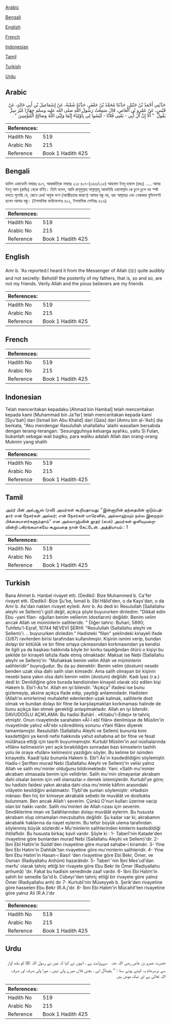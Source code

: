 [Arabic](#arabic)

[Bengali](#bengali)

[English](#english)

[French](#french)

[Indonesian](#indonesian)

[Tamil](#tamil)

[Turkish](#turkish)

[Urdu](#urdu)

## Arabic


<div dir="rtl" lang="ar" style={{fontSize:'larger',backgroundColor:'#f8f9fa',padding:20}}>
حَدَّثَنِي أَحْمَدُ بْنُ حَنْبَلٍ، حَدَّثَنَا مُحَمَّدُ بْنُ جَعْفَرٍ، حَدَّثَنَا شُعْبَةُ، عَنْ إِسْمَاعِيلَ بْنِ أَبِي خَالِدٍ، عَنْ قَيْسٍ، عَنْ عَمْرِو بْنِ الْعَاصِ، قَالَ سَمِعْتُ رَسُولَ اللَّهِ صلى الله عليه وسلم جِهَارًا غَيْرَ سِرٍّ يَقُولُ ‏ "‏ أَلاَ إِنَّ آلَ أَبِي - يَعْنِي فُلاَنًا - لَيْسُوا لِي بِأَوْلِيَاءَ إِنَّمَا وَلِيِّيَ اللَّهُ وَصَالِحُ الْمُؤْمِنِينَ ‏"‏ ‏.‏
</div>
<div style={{backgroundColor:'#f8f9fa',padding:20, marginBottom: 10}}><table> <thead> <tr> <th>References:</th> <th></th> </tr> </thead> <tbody><tr><td>Hadith No</td><td>519</td></tr><tr><td>Arabic No</td><td>215</td></tr><tr><td>Reference</td><td>Book 1 Hadith 425</td></tr></tbody></table></div>

## Bengali


<div dir="ltr" lang="bn" style={{fontSize:'larger',backgroundColor:'#f8f9fa',padding:20}}>
হাদিস একাডেমি নাম্বারঃ ৪০৭, আন্তর্জাতিক নাম্বারঃ ২১৫ ৪০৭-(৩৬৬/২১৫) আহমাদ ইবনু হাম্বাল (রহঃ) ..... আমর ইবনু আস (রাযিঃ) থেকে বর্ণিত। তিনি বলেন, আমি রাসূলুল্লাহ সাল্লাল্লাহু আলাইহি ওয়াসাল্লাম কে চুপে চুপে নয় স্পষ্ট বলতে শুনেছি যে, জেনে রেখ! অমুক বংশ (আত্মীয়তার কারণে) আমার বন্ধু নয়, বরং আল্লাহর এবং নেককার মুমিনগণই হলেন আমার বন্ধু। (ইসলামিক ফাউন্ডেশনঃ ৪১২, ইসলামিক সেন্টারঃ ৪২৬)
</div>
<div style={{backgroundColor:'#f8f9fa',padding:20, marginBottom: 10}}><table> <thead> <tr> <th>References:</th> <th></th> </tr> </thead> <tbody><tr><td>Hadith No</td><td>519</td></tr><tr><td>Arabic No</td><td>215</td></tr><tr><td>Reference</td><td>Book 1 Hadith 425</td></tr></tbody></table></div>

## English


<div dir="ltr" lang="en" style={{fontSize:'larger',backgroundColor:'#f8f9fa',padding:20}}>
Amr b. 'As reported:I heard it from the Messenger of Allah (ﷺ) quite audibly and not secretly: Behold! the posterity of my fathers, that is, so and so, are not my friends. Verily Allah and the pious believers are my friends
</div>
<div style={{backgroundColor:'#f8f9fa',padding:20, marginBottom: 10}}><table> <thead> <tr> <th>References:</th> <th></th> </tr> </thead> <tbody><tr><td>Hadith No</td><td>519</td></tr><tr><td>Arabic No</td><td>215</td></tr><tr><td>Reference</td><td>Book 1 Hadith 425</td></tr></tbody></table></div>

## French


<div dir="ltr" lang="fr" style={{fontSize:'larger',backgroundColor:'#f8f9fa',padding:20}}>

</div>
<div style={{backgroundColor:'#f8f9fa',padding:20, marginBottom: 10}}><table> <thead> <tr> <th>References:</th> <th></th> </tr> </thead> <tbody><tr><td>Hadith No</td><td>519</td></tr><tr><td>Arabic No</td><td>215</td></tr><tr><td>Reference</td><td>Book 1 Hadith 425</td></tr></tbody></table></div>

## Indonesian


<div dir="ltr" lang="id" style={{fontSize:'larger',backgroundColor:'#f8f9fa',padding:20}}>
Telah menceritakan kepadaku [Ahmad bin Hambal] telah menceritakan kepada kami [Muhammad bin Ja'far] telah menceritakan kepada kami [Syu'bah] dari [Ismail bin Abu Khalid] dari [Qais] dari [Amru bin al-'Ash] dia berkata, "Aku mendengar Rasulullah shallallahu 'alaihi wasallam bersabda dengan terang-terangan: 'Sesungguhnya keluarga ayahku, yaitu Si Fulan, bukanlah sebagai wali bagiku, para waliku adalah Allah dan orang-orang Mukmin yang shalih
</div>
<div style={{backgroundColor:'#f8f9fa',padding:20, marginBottom: 10}}><table> <thead> <tr> <th>References:</th> <th></th> </tr> </thead> <tbody><tr><td>Hadith No</td><td>519</td></tr><tr><td>Arabic No</td><td>215</td></tr><tr><td>Reference</td><td>Book 1 Hadith 425</td></tr></tbody></table></div>

## Tamil


<div dir="ltr" lang="ta" style={{fontSize:'larger',backgroundColor:'#f8f9fa',padding:20}}>
அம்ர் பின் அல்ஆஸ் (ரலி) அவர்கள் கூறியதாவது: "இன்னாரின் தந்தையின் குடும்பத்தார் என் நேசர்கள் அல்லர்; என் நேசர்கள் யாரெனில், அல்லாஹ்வும் நல்ல இறைநம்பிக்கையாளர்களும்தாம்" என அல்லாஹ்வின் தூதர் (ஸல்) அவர்கள் ஒளிவுமறைவின்றி பகிரங்கமாகவே கூறுவதை நான் கேட்டேன். அத்தியாயம் : 1
</div>
<div style={{backgroundColor:'#f8f9fa',padding:20, marginBottom: 10}}><table> <thead> <tr> <th>References:</th> <th></th> </tr> </thead> <tbody><tr><td>Hadith No</td><td>519</td></tr><tr><td>Arabic No</td><td>215</td></tr><tr><td>Reference</td><td>Book 1 Hadith 425</td></tr></tbody></table></div>

## Turkish


<div dir="ltr" lang="tr" style={{fontSize:'larger',backgroundColor:'#f8f9fa',padding:20}}>
Bana Ahmet b. Hanbel rivayet etti. (Dediki): Bize Muhammed b. Ca'fer rivayet etti. (Dediki): Bize Şu'be, İsmail b. Ebî Hâlid'den, o da Kays'dan, o da Amr b. As'dan naklen rivayet eyledi. Amr b. As dedi ki: Resulullah (Sallallahu aleyhi ve Sellem)'i gizli değil, açıkça şöyle buyururken dinledim: "Dikkat edin Ebu -yani filan- oğulları benim velilerim (dostlarım) değildir. Benim velim ancak Allah ve müminlerin salihleridir. " Diğer tahric: Buhari, 5890; Tuhfetu'l-Eşraf, 10744 NEVEVİ ŞERHİ: "Resulullah (Sallallahu aleyhi ve Sellem)'i. .. buyururken dinledim." Hadisteki "filan" şeklindeki kinayeli ifade (3/87) ravilerden birisi tarafından kullanılmışlır. Kişinin ismini verip, bundan dolayı bir kötülük ve bir fitne ortaya çıkmasından korkmasından ya kendisi ile ilgili ya da başkası hakkında böyle bir korku taşıdığından ötürü o kişiyi bu şekilde bir kinayeli lafızla ifade etmiş olmaktadır. Maksat ise Nebi (Sallallahu aleyhi ve Sellem)'in: "Muhakkak benim velim Allah ve müminlerin salihleridir" buyruğudur. Bu da şu demektir: Benim velim (dostum) nesebi benden uzak olsa dahi salih olan kimsedir. Ama salih olmayan bir kişinin nesebi bana yakın olsa dahi benim velim (dostum) değildir. Kadı İyaz (r.a.) dedi ki: Denildiğine göre burada kendisinden kinayeli olarak söz edilen kişi Hakem b. Ebi'l-As'tır. Allah en iyi bilendir. "Açıkça" ifadesi ise bunu gizlemeyip, aksine açıkça ifade edip, yaydığı anlamındadır. Hadisten (Allah'ın emirlerine) muhalefet edenlerden uzak kalmak, salihlerle dost olmak ve bundan dolayı bir fitne ile karşılaşmaktan korkmaması halinde de bunu açıkça ilan etmek gerektiği anlaşılmaktadır. Allah en iyi bilendir. DAVUDOĞLU AÇIKLAMA: Bu hadisi Buhâri . «Kitabu'l-Edep» te tahriç etmiştir. Onun rivayetinde sarahaten «Âl-î ebî filân» denilmişse de Müslim'in rivayetinde yalnız «Âl'ebi »zikredilmiş sonunu «Yani filân» diyerek tamamlamıştır. Resulullâh (Sallallahu Aleyhi ve Sellem) bununla kimi kasdettiğini ya kendi nefsi hakkında yahut eshabma ait bir fitne ve fesat mülâhaza ettiği için tasrih buyurmamıştır. Kurtubî Müslim'in asıl nüshalarında »filân» kelimesinin yeri açık bırakıldığını sonradan bazı kimselerin tashih yolu ile oraya «fulân» kelimesini yazdığını söyler. Bu kelime bir isimden kinayedis. Kaadî îyâz bununla Hakem b. Ebi'l Âs'ın kasdedildiğini söylemiştir. Hadis-i Şeriften murad Nebi (Sallallahu Aleyhi ve Sellem)'in velisi yalnız Allah ve salih mu'minler olduğunu bildirmektedir. Yani: «Salih mu'minler akrabam olmasada benim için velîdirler. Salih mu'min olmayanlar akrabam dahi olsalar benim için velî olamazlar.» demek istemişlerdir. Kurtubî'ye göre; bu hadisin faidesi yakın akraba dahi olsa mu'minle kâfirin arasındaki vilâyetin kesildiğini anlatmaktır. Tîybî'de şunları söylemiştir: «Hadisin mânası: Ben hiç bir kimseye akrabalık sebebi ile muvâlât ve dostlukta bulunmam. Ben ancak Allah'ı severim. Çünkü O'nun kulları üzerine vacip olan bir hakkı vardır. Salih mu'minleri de Allah rızası için severim. Sevdiklerime iman ve Salâhlarından dolayı muvâlât eylerim. Bu hususta akrabam olup olmamaları mevzubahis değildir. Şu kadar var ki; akrabamın akrabalık haklarına da riayet eylerim. Bu tefsir büyük ulema tarafından söylenmiş büyük sözlerdir.» Mu'minlerin salihlerinden kimlerin kastedildiği ihtilaflıdır. Bu hususta birkaç kavil vardır. Şöyle ki : 1- Taberî'nin Katade'den rivayetine göre bunlardan murad Nebi (Sallallahu Aleyhi ve Sellem)'dir. 2- İbni Ebî Hatîm'in Süddi'den rivayetine göre murad sahabe-i kiramdır. 3- Yine İbni Ebi Hatim'in Dahhâk'tan rivayetine göre mu'minlerin salihleridir. 4- Yine İbni Ebu Hatim'in Hasan-ı Basrî 'den rivayetine göre Ebi Bekr, Ömer, ve Osman (Radiyallahu Anhüm) hazarâtıdır. 5- Taberî 'nin İbni Mes'ud'dan merfu' olarak tahriç ettiği bir rivayete göre Ebu Bekr ile Ömer (Radiyallahu anhumâ) 'dır. Fakat bu hadisin senedinde zaaf vardır. 6- İbni Ebi Hatim'in sahih bir senedle Sa'id b. Cübeyr'den tahriç ettiği bir rivayete göre yalnız Ömer (Radiyallahu anh) dır 7- Kurtubî'nin Müseyyeb b. Şerik'den rivayetine göre hasseten Ebu Bekr (R.A.j'dır. 8- İbni Ebi Hatim'in Mücahit'ten rivayetine göre yalnız Ali (R.A.)'dır
</div>
<div style={{backgroundColor:'#f8f9fa',padding:20, marginBottom: 10}}><table> <thead> <tr> <th>References:</th> <th></th> </tr> </thead> <tbody><tr><td>Hadith No</td><td>519</td></tr><tr><td>Arabic No</td><td>215</td></tr><tr><td>Reference</td><td>Book 1 Hadith 425</td></tr></tbody></table></div>

## Urdu


<div dir="rtl" lang="ur" style={{fontSize:'larger',backgroundColor:'#f8f9fa',padding:20}}>
حضرت عمرو بن عاص ‌رضی ‌اللہ ‌عنہ ‌ ‌ سےروایت ہے ، انہوں نے کہا کہ میں نے رسول اللہ ﷺ کو بلند آواز سے برسرعام یہ کہتے ہوئے سنا : ’’ یقیناآل ابی ، یعنی فلاں میرے ولی نہیں ، میرا ولی صرف اور صرف اللہ تعالیٰ ہے اور نیک مومن ہیں
</div>
<div style={{backgroundColor:'#f8f9fa',padding:20, marginBottom: 10}}><table> <thead> <tr> <th>References:</th> <th></th> </tr> </thead> <tbody><tr><td>Hadith No</td><td>519</td></tr><tr><td>Arabic No</td><td>215</td></tr><tr><td>Reference</td><td>Book 1 Hadith 425</td></tr></tbody></table></div>
